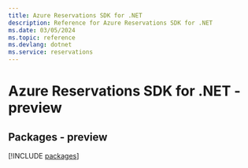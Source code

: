 ```yaml
---
title: Azure Reservations SDK for .NET
description: Reference for Azure Reservations SDK for .NET
ms.date: 03/05/2024
ms.topic: reference
ms.devlang: dotnet
ms.service: reservations
---
```

# Azure Reservations SDK for .NET - preview
## Packages - preview
[!INCLUDE [packages](reservations-index.md)]